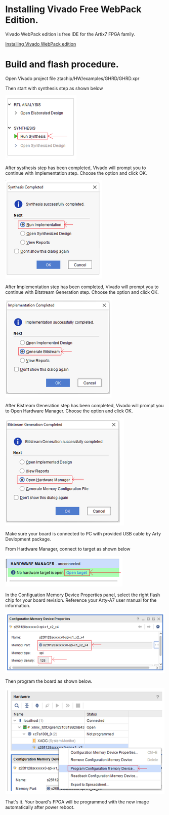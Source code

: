 # Installing Vivado Free WebPack Edition.

Vivado WebPack edition is free IDE for the Artix7 FPGA family.

[Installing Vivado WebPack edition](https://www.xilinx.com/support/download.html)

# Build and flash procedure. 

Open Vivado project file ztachip/HW/examples/GHRD/GHRD.xpr

Then start with synthesis step as shown below

![vivado step1](vivado_step1.bmp)

After systhesis step has been completed, Vivado will prompt you to continue with Implementation step. Choose the option and click OK.

![vivado step2](vivado_step2.bmp)

After Implementation step has been completed, Vivado will prompt you to continue with Bitstream Generation step. Choose the option and click OK. 

![vivado step3](vivado_step3.bmp)

After Bistream Generation step has been completed, Vivado will prompt you to Open Hardware Manager. Choose the option and click OK.

![vivado step4](vivado_step4.bmp)

Make sure your board is connected to PC with provided USB cable by Arty Devlopment package.

From Hardware Manager, connect to target as shown below 

![vivado step5](vivado_step5.bmp)

In the Configuation Memory Device Properties panel, select the right flash chip for your board revision. Reference your Arty-A7 user manual for the information.

![vivado step6](vivado_step6.bmp)

Then program the board as shown below.

![vivado step7](vivado_step7.bmp)

That's it. Your board's FPGA will be programmed with the new image automatically after power reboot.



